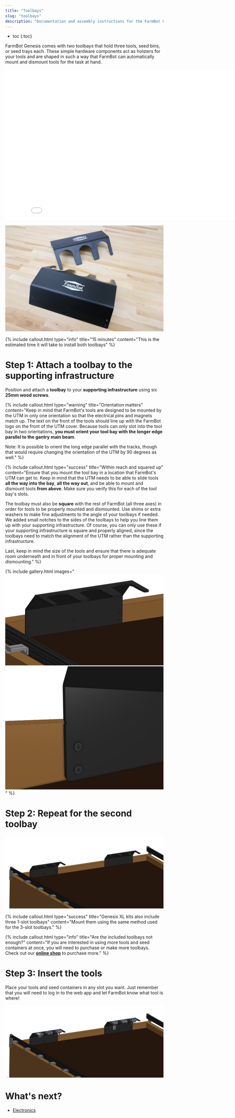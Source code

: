 ```yaml
---
title: "Toolbays"
slug: "toolbays"
description: "Documentation and assembly instructions for the FarmBot Genesis toolbays"
---
```


* toc
{:toc}

FarmBot Genesis comes with two toolbays that hold three tools, seed bins, or seed trays each. These simple hardware components act as holsters for your tools and are shaped in such a way that FarmBot can automatically mount and dismount tools for the task at hand.

<iframe class="embedly-embed" src="//cdn.embedly.com/widgets/media.html?src=https%3A%2F%2Fwww.youtube.com%2Fembed%2FvjvIB5wXmRo%3Ffeature%3Doembed&url=http%3A%2F%2Fwww.youtube.com%2Fwatch%3Fv%3DvjvIB5wXmRo&image=https%3A%2F%2Fi.ytimg.com%2Fvi%2FvjvIB5wXmRo%2Fhqdefault.jpg&key=02466f963b9b4bb8845a05b53d3235d7&type=text%2Fhtml&schema=youtube" width="854" height="480" scrolling="no" frameborder="0" allowfullscreen></iframe>



![3-slot toolbays](_images/3-slot_toolbays.jpg)



{%
include callout.html
type="info"
title="15 minutes"
content="This is the estimated time it will take to install both toolbays"
%}



# Step 1: Attach a toolbay to the supporting infrastructure

Position and attach a **toolbay** to your **supporting infrastructure** using six **25mm wood screws**.

{%
include callout.html
type="warning"
title="Orientation matters"
content="Keep in mind that FarmBot's tools are designed to be mounted by the UTM in only one orientation so that the electrical pins and magnets match up. The text on the front of the tools should line up with the FarmBot logo on the front of the UTM cover. Because tools can only slot into the tool bay in two orientations, **you must orient your tool bay with the longer edge parallel to the gantry main beam**.

Note: It is possible to orient the long edge parallel with the tracks, though that would require changing the orientation of the UTM by 90 degrees as well."
%}



{%
include callout.html
type="success"
title="Within reach and squared up"
content="Ensure that you mount the tool bay in a location that FarmBot's UTM can get to. Keep in mind that the UTM needs to be able to slide tools **all the way into the bay**, **all the way out**, and be able to mount and dismount tools **from above**. Make sure you verify this for each of the tool bay's slots.

The toolbay must also be **square** with the rest of FarmBot (all three axes) in order for tools to be properly mounted and dismounted. Use shims or extra washers to make fine adjustments to the angle of your toolbays if needed. We added small notches to the sides of the toolbays to help you line them up with your supporting infrastructure. Of course, you can only use these if your supporting infrastructure is square and properly aligned, since the toolbays need to match the alignment of the UTM rather than the supporting infrastructure.

Last, keep in mind the size of the tools and ensure that there is adequate room underneath and in front of your toolbays for proper mounting and dismounting."
%}

{% include gallery.html images="
![toolbay mounted to bed](_images/toolbay_mounted_to_bed.jpg)
![toolbay notch](_images/toolbay_notch.jpg)
" %}

# Step 2: Repeat for the second toolbay



![both toolbays mounted to bed](_images/both_toolbays_mounted_to_bed.jpg)



{%
include callout.html
type="success"
title="Genesis XL kits also include three 1-slot toolbays"
content="Mount them using the same method used for the 3-slot toolbays."
%}



{%
include callout.html
type="info"
title="Are the included toolbays not enough?"
content="If you are interested in using more tools and seed containers at once, you will need to purchase or make more toolbays. Check out our **[online shop](http://shop.farm.bot)** to purchase more."
%}



# Step 3: Insert the tools

Place your tools and seed containers in any slot you want. Just remember that you will need to log in to the web app and let FarmBot know what tool is where!

![toolbays with tools](_images/toolbays_with_tools.jpg)


# What's next?

 * [Electronics](../electronics.md)
